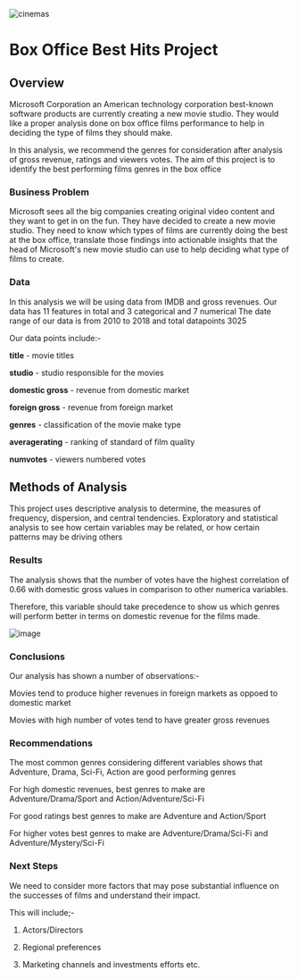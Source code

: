 ![cinemas](https://user-images.githubusercontent.com/127987261/232227922-0ae8edd7-d181-4d6d-a7b5-87694fcdada5.jpg)

# Box Office Best Hits Project

## Overview

Microsoft Corporation an American technology corporation best-known software products are currently creating a new movie
studio. They would like a proper analysis done on box office films performance to help in deciding the type of films they should make.

In this analysis, we recommend the genres for consideration after analysis of gross revenue, ratings and viewers votes. The aim of this project is to identify the best performing films genres in the box office

### Business Problem

Microsoft sees all the big companies creating original video content and they want to get in on the fun. They have decided to create a new movie studio. They need to know which types of films are currently doing the best at the box office, translate those findings into actionable insights that the head of Microsoft's new movie studio can use to help deciding what type of films to create.


### Data

In this analysis we will be using data from IMDB and gross revenues. Our data has 11 features in total and 3 categorical and 7 numerical
The date range of our data is from 2010 to 2018 and total datapoints 3025

Our data points include:-

**title** - movie titles

**studio** - studio responsible for the movies

**domestic gross** - revenue from domestic market

**foreign gross** - revenue from foreign market

**genres** - classification of the movie make type

**averagerating** - ranking of standard of film quality

**numvotes** - viewers numbered votes

## Methods of Analysis

This project uses descriptive analysis to determine, the measures of frequency, dispersion, and central tendencies. Exploratory and statistical analysis to see how certain variables may be related, or how certain patterns may be driving others

### Results

The analysis shows that the number of votes have the highest correlation of 0.66 with domestic gross values in comparison to other numerica variables.

Therefore, this variable should take precedence to show us which genres will perform better in terms on domestic revenue for the films made.

![image](https://user-images.githubusercontent.com/127987261/232227821-747626d2-f008-4297-a79d-146b09857b97.png)

### Conclusions

Our analysis has shown a number of observations:-

Movies tend to produce higher revenues in foreign markets as oppoed to domestic market

Movies with high number of votes tend to have greater gross revenues

### Recommendations

The most common genres considering different variables shows that Adventure, Drama, Sci-Fi, Action are good performing genres

For high domestic revenues, best genres to make are Adventure/Drama/Sport and Action/Adventure/Sci-Fi

For good ratings best genres to make are Adventure and Action/Sport

For higher votes best genres to make are Adventure/Drama/Sci-Fi and Adventure/Mystery/Sci-Fi

### Next Steps

We need to consider more factors that may pose substantial influence on the successes of films and understand their impact.

This will include;-

1. Actors/Directors

2. Regional preferences

3. Marketing channels and investments efforts etc.
